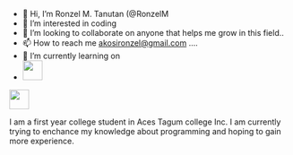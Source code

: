 - 👋 Hi, I’m Ronzel M. Tanutan (@RonzelM 
- 👀 I’m interested in coding
- 💞️ I’m looking to collaborate on anyone that helps me grow in this field..
- 📫 How to reach me akosironzel@gmail.com ....
- 🌱 I’m currently learning on
- <img src="https://www.vectorlogo.zone/logos/w3_html5/w3_html5-icon.svg" width="35">
<img src="https://www.vectorlogo.zone/logos/java/java-icon.svg" width="35">



I am a first year college student in Aces Tagum college Inc. I am currently trying to enchance my knowledge about programming and hoping to gain more experience.
